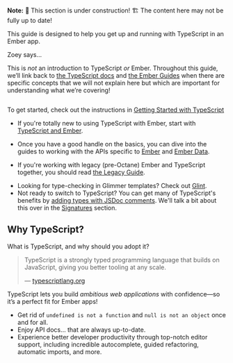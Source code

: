**Note:** 🚧 This section is under construction! 🏗️ The content here may not be fully up to date!

This guide is designed to help you get up and running with TypeScript in an Ember app.

<div class="cta">
  <div class="cta-note">
    <div class="cta-note-body">
      <div class="cta-note-heading">Zoey says...</div>
      <div class="cta-note-message">
        <p>
        This is <i>not</i> an introduction to TypeScript <i>or</i> Ember. Throughout this guide, we’ll link back to <a href="https://www.typescriptlang.org/docs/">the TypeScript docs</a> and <a href="../getting-started">the Ember Guides</a> when there are specific concepts that we will not explain here but which are important for understanding what we’re covering!
        </p>
      </div>
    </div>
    <img src="/images/mascots/zoey.png" role="presentation" alt="">
  </div>
</div>

To get started, check out the instructions in [Getting Started with TypeScript](./getting-started)

<!-- FIXME: Link -->

- If you're totally new to using TypeScript with Ember, start with [TypeScript and Ember](./ember).
<!-- FIXME: Link -->
- Once you have a good handle on the basics, you can dive into the guides to working with the APIs specific to [Ember](./ember/README.md) and [Ember Data](./ember-data/README.md).
<!-- FIXME: Link -->
- If you're working with legacy (pre-Octane) Ember and TypeScript together, you should read [the Legacy Guide](./legacy).
<!-- TODO: Bring in glint docs once glint advances to recommended. -->
- Looking for type-checking in Glimmer templates? Check out [Glint](https://typed-ember.gitbook.io/glint/).
- Not ready to switch to TypeScript? You can get many of TypeScript's benefits by [adding types with JSDoc comments][types-with-jsdoc]. We'll talk a bit about this over in the [Signatures](./signatures) section.
<!-- FIXME: Link to gts docs? -->

[types-with-jsdoc]: https://www.typescriptlang.org/docs/handbook/jsdoc-supported-types.html

## Why TypeScript?

What is TypeScript, and why should you adopt it?

> TypeScript is a strongly typed programming language that builds on JavaScript, giving you better tooling at any scale.
>
> — [typescriptlang.org](http://www.typescriptlang.org)

TypeScript lets you build _ambitious web applications_ with confidence—so it’s a perfect fit for Ember apps!

- Get rid of `undefined is not a function` and `null is not an object` once and for all.
- Enjoy API docs… that are always up-to-date.
- Experience better developer productivity through top-notch editor support, including incredible autocomplete, guided refactoring, automatic imports, and more.
